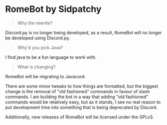 # RomeBot by Sidpatchy
> Why the rewrite?

Discord.py is no longer being developed, as a result, RomeBot will no longer be developed using Discord.py.

> Why'd you pick Java?

I find java to be a fun language to work with. 

> What is changing?

RomeBot will be migrating to Javacord.

There are some minor tweaks to how things are formatted, but the biggest change is the removal of "old fashioned" commands in favour of slash commands. I am building the bot in a way that adding "old fashioned" commands would be relatively easy, but as it stands, I see no real reason to put development time into something that is being deprecated by Discord.

Additionally, new releases of RomeBot will be licensed under the GPLv3.
